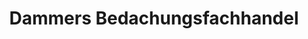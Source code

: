 ---
title: "Dammers Bedachungsfachhandel"
url: /wesseln/dammers-bedachungsfachhandel/
shop: Großhandel
---